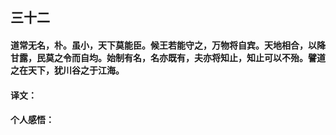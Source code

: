 ## 三十二

#### 道常无名，朴。虽小，天下莫能臣。候王若能守之，万物将自宾。天地相合，以降甘露，民莫之令而自均。始制有名，名亦既有，夫亦将知止，知止可以不殆。譬道之在天下，犹川谷之于江海。

#### 译文：

#### 个人感悟：